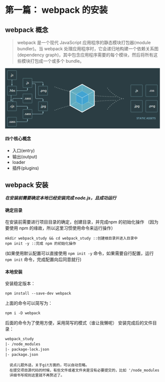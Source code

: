 第一篇： webpack 的安装
===
## webpack 概念
>webpack 是一个现代 JavaScript 应用程序的静态模块打包器(module bundler)。当 webpack 处理应用程序时，它会递归地构建一个依赖关系图(dependency graph)，其中包含应用程序需要的每个模块，然后将所有这些模块打包成一个或多个 bundle。

![](/resource/images/webpack/webpack.png "webpack原理图")
#### 四个核心概念
- 入口(entry)
- 输出(output)
- loader
- 插件(plugins)

## webpack 安装
***在安装前需要确定本地已经安装完成 node.js，且成功运行***
#### 确定目录
在安装前需要进行项目目录的确定，创建目录，并完成npm 的初始化操作
（因为要使用 npm 的缘故，所以这里习惯使用命令来运行操作）
```npm
mkdir webpack_study && cd webpack_study ::创建根目录并进入目录中
npm init -y ::完成 npm 的初始化操作
```
(如果使用默认配置可以直接使用 `npm init -y` 命令，如果需要自行配置，运行 `npm init` 命令，完成配置向后同意就行)
#### 本地安装
安装稳定版本：
```npm
npm install --save-dev webpack
```
上面的命令可以简写为：
```npm
npm i -D webpack
```
后面的命令为了使用方便，采用简写的模式（谁让我懒呢）
  安装完成后的文件目录：
  ```diff
  webpack_study
  |- /node_modules
  |- package-lock.json
  |- package.json

    说点儿题外话，关于git方面的，可以自动忽略。
    在提交项目源代码的时候，有些文件或者文件夹是没有必要提交的，比如 '/node_modules' 这个文件夹，这个时候可以创建一个 .gitignore 文件，将不提交的文件或者文件夹罗列出来即可。
    详细书写规则这里就不再赘述了。

